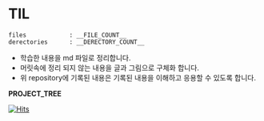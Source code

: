 # TIL

```
files            : __FILE_COUNT__
derectories      : __DERECTORY_COUNT__
```

- 학습한 내용을 md 파일로 정리합니다. 
- 머릿속에 정리 되지 않는 내용을 글과 그림으로 구체화 합니다.
- 위 repository에 기록된 내용은 기록된 내용을 이해하고 응용할 수 있도록 합니다.

__PROJECT_TREE__

[![Hits](https://hits.seeyoufarm.com/api/count/incr/badge.svg?url=https%3A%2F%2Fgithub.com%2Fknutdarara%2FTIL&count_bg=%23000000&title_bg=%23555555&icon=&icon_color=%23E7E7E7&title=hits&edge_flat=false)](https://hits.seeyoufarm.com)

